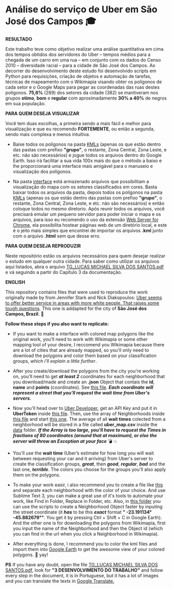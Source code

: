 # Análise do serviço de Uber em São José dos Campos :mortar_board:


**RESULTADO**

Este trabalho teve como objetivo realizar uma análise quantitativa em cima dos tempos obtidos dos servidores do Uber – tempos médios para a chegada de um carro em uma rua – em conjunto com os dados do Censo 2010 – diversidade racial – para a cidade de São José dos Campos. Ao decorrer do desenvolvimento deste estudo foi desenvolvido scripts em Python para requisições, criação de objetos e automação de tarefas, técnicas de mapeamento com o Wikimapia visando obter os polígonos de cada setor e o Google Maps para pegar as coordenadas das ruas destes polígonos. **75,6%** (289) dos setores da cidade (382) se mantiveram nos grupos **otimo**, **bom** e **regular** com aproximadamente **30% a 40%** de negros em sua população.

**PARA QUEM DESEJA VISUALIZAR**

Você tem duas escolhas, a primeira sendo a mais fácil e melhor para visualização e que eu recomendo **FORTEMENTE**, ou então a segunda, sendo mais complexa e menos intuitiva.

- Baixe todos os polígonos na pasta [KMLs](https://github.com/lucaslnz/DiversidadeUberSjc/tree/master/KMLs) (apenas os que estão dentro das pastas com prefixo **"grupo"**, o restante, Zona Central, Zona Leste, e etc. não são necessários) e jogue todos os arquivos dentro do Google Earth. Isso irá facilitar a sua vida 100x mais do que o método a baixo e lhe proporcionará uma interface mais amigável para o manuseio e visualização dos polígonos.

- Na pasta [interface](https://github.com/lucaslnz/DiversidadeUberSjc/tree/master/interface) está armazenado arquivos que possibilitam a visualização do mapa com os setores classificados em cores. Basta baixar todos os arquivos da pasta, depois todos os polígonos na pasta [KMLs](https://github.com/lucaslnz/DiversidadeUberSjc/tree/master/KMLs) (apenas os que estão dentro das pastas com prefixo **"grupo"**, o restante, Zona Central, Zona Leste, e etc. não são necessários) e então coloque todos no mesmo diretorio. Após reunir todos os arquivos, você precisará emular um pequeno servidor para poder iniciar o mapa e os arquivos, para isso eu recomendo o uso da extensão [Web Server for Chrome](https://chrome.google.com/webstore/detail/web-server-for-chrome/ofhbbkphhbklhfoeikjpcbhemlocgigb), ela possibilita hostear páginas web de um diretório local, e este é o jeito mais simples que encontrei de importar os arquivos **.kml** junto com o arquivo **.html** sem que desse erro.

**PARA QUEM DESEJA REPRODUZIR**

Neste repositório estão os arquivos necessários para quem desejar realizar o estudo em qualquer outra cidade. Para saber como utilizar os arquivos aqui listados, abra o arquivo [TG_LUCAS MICHAEL SILVA DOS SANTOS.pdf](https://github.com/lucaslnz/DiversidadeUberSjc/blob/master/TG_LUCAS%20MICHAEL%20SILVA%20DOS%20SANTOS.pdf) e vá seguindo a partir do Capítulo 3 da documentação.

**ENGLISH** 

This repository contains files that were used to reproduce the work originally made by from Jennifer Stark and Nick Diakopoulos: [Uber seems to offer better service in areas with more white people. That raises some tough questions](https://www.washingtonpost.com/news/wonk/wp/2016/03/10/uber-seems-to-offer-better-service-in-areas-with-more-white-people-that-raises-some-tough-questions/?noredirect=on&utm_term=.5f1b8e8282e4). This one is addapted for the city of **São José dos Campos, Brazil**. :oncoming_taxi:

**Follow these steps if you also want to replicate:**

- If you want to make a interface with colored map polygons like the original work, you'll need to work with Wikimapia or some other mapping tool of your desire, I reccomend you Wikimapia because there are a lot of cities that are already mapped, so you'll only need to download  the polygons and color them based on your classification groups, _which i'll explain a little further_.

- After you create/download the polygons from the city you're working on, you'll need to get **_at least 2_** coordinates for each neighborhood that you download/made and create an **.json** Object that contais the **id**, **name** and **points** (coordinates). See [this file](https://github.com/lucaslnz/DiversidadeUberSjc/blob/master/bairros.json). **_Each coordinate will represent a street that you'll request the wait time from Uber's servers._**

- Now you'll head over to [Uber Developer](https://developer.uber.com/), get an API Key and put it in **UberToken** inside [this file](https://github.com/lucaslnz/DiversidadeUberSjc/blob/master/uber-map-sjc/src/config/uber_config.py). Then, use the array of Neighborhoods inside [this file](https://github.com/lucaslnz/DiversidadeUberSjc/blob/master/uber-map-sjc/src/config/neighborhoods.py) and start [this one](https://github.com/lucaslnz/DiversidadeUberSjc/blob/master/uber-map-sjc/src/uber_map.py). The average of all **wait times** colected from a neighborhood will be stored in a file called **uber_map.csv** inside the [data](https://github.com/lucaslnz/DiversidadeUberSjc/tree/master/uber-map-sjc/src/data) folder. **_If the Array is too large, you'll have to request the Times in fractions of 80 coordinates (around that at maximum), or else the server will throw an Exception at your face_** :bomb: :boom:

- You'll use the **wait time** (Uber’s estimate for how long you will wait between requesting your car and it arriving) from Uber's server to create the classification groups, **_great_**, then **_good_**, **_regular_**, **_bad_** and the last one, **_terrible_**. The colors you choose for the groups you'll also apply them on the polygons. 

- To make your work easir, i also recommend you to create a file like [this](https://github.com/lucaslnz/DiversidadeUberSjc/blob/master/uber-map-sjc/agrupamento_de_bairros_sjc.ods) and separate each neighborhood with the color of your choice. And use Sublime Text 3, you can make a great use of it's tools to automate your work, like Find in Folder, Replace in Folder, etc. Also, in [this folder](https://github.com/lucaslnz/DiversidadeUberSjc/tree/master/scripts%20para%20automa%C3%A7%C3%A3o) you can use the scripts to create a Neighborhood Object faster by inputing the street coordinate (it **_has_** to be this **_exact_** format **" -23.191134°  -45.882679°"**. You get it by pressing Ctrl + Shift + C in Google Earth). And the other one is for downloading the polygons from Wikimapia, first you input the name of the Neighborhood and then the Object id (which you can find in  the url when you click a Neighborhood in Wikimapia).

- After everything is done, I recommend you to color the kml files and import them into [Google Earth](https://www.google.com/earth/) to get the awesome view of your colored polygons. :triangular_flag_on_post: yay! 

**PS** If you have any doubt, open the file [TG_LUCAS MICHAEL SILVA DOS SANTOS.pdf](https://github.com/lucaslnz/DiversidadeUberSjc/blob/master/TG_LUCAS%20MICHAEL%20SILVA%20DOS%20SANTOS.pdf), look for **"3	DESENVOLVIMENTO DO TRABALHO"** and follow every step in the document, it is in Portuguese, but it has a lot of images and you can translate the texts in [Google Translate.](https://translate.google.com/)
